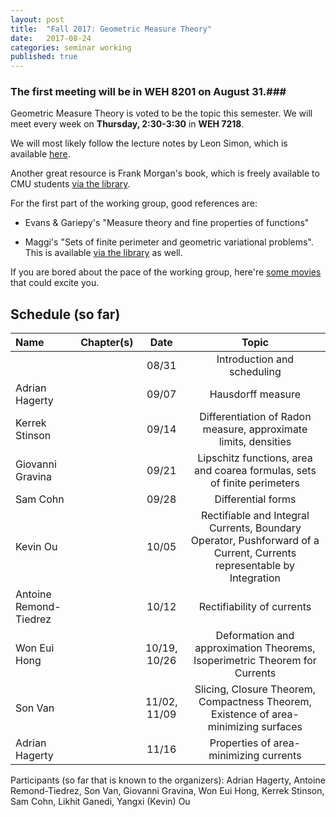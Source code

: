 ```yaml
---
layout: post
title:  "Fall 2017: Geometric Measure Theory"
date:   2017-08-24
categories: seminar working
published: true
---
```


### The first meeting will be in WEH 8201 on August 31.###

Geometric Measure Theory is voted to be the topic this semester. We will meet every week on **Thursday, 2:30-3:30** in **WEH 7218**.

We will most likely follow the lecture notes by Leon Simon, which is available [here](http://web.stanford.edu/class/math285/ts-gmt.pdf).

Another great resource is Frank Morgan's book, which is freely available to CMU students [via the library](http://www.sciencedirect.com/science/book/9780128044896).

For the first part of the working group, good references are:

  * Evans & Gariepy's "Measure theory and fine properties of functions"

  * Maggi's "Sets of finite perimeter and geometric variational problems". This is available [via the library](http://ebookcentral.proquest.com/lib/cm/detail.action?docID=989154) as well.

If you are bored about the pace of the working group, here're [some movies](https://www.youtube.com/playlist?list=PL0E0n75oNCDleNYItxl93ckbQjSOkCXtQ) that could excite you.

## Schedule (so far) ##

| Name                          | Chapter(s)     | Date                  | Topic                                                         |
|:-----------------------------|:--------------:|:----------------------:|:--------------------------------------------------------------:|
|                              |                | 08/31                 | Introduction and scheduling                                   |
| Adrian Hagerty               |                | 09/07                 | Hausdorff measure                                             |
| Kerrek Stinson               |                | 09/14                 | Differentiation of Radon measure, approximate limits, densities |
| Giovanni Gravina             |                | 09/21                 | Lipschitz functions, area and coarea formulas, sets of finite perimeters   |
| Sam Cohn                     |                | 09/28                 | Differential forms                                                          |
| Kevin Ou                     |                | 10/05         | Rectifiable and Integral Currents, Boundary Operator, Pushforward of a Current, Currents representable by Integration |
| Antoine Remond-Tiedrez       |                | 10/12         | Rectifiability of currents    |
| Won Eui Hong                 |                | 10/19, 10/26        | Deformation and approximation Theorems, Isoperimetric Theorem for Currents     |
| Son Van                      |                | 11/02, 11/09         | Slicing, Closure Theorem, Compactness Theorem, Existence of area-minimizing surfaces |
| Adrian Hagerty               |                |  11/16              | Properties of area-minimizing currents

Participants (so far that is known to the organizers): Adrian Hagerty, Antoine Remond-Tiedrez, Son Van, Giovanni Gravina, Won Eui Hong, Kerrek Stinson, Sam Cohn,  Likhit Ganedi, Yangxi (Kevin) Ou
